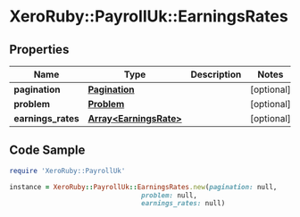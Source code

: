 # XeroRuby::PayrollUk::EarningsRates

## Properties

Name | Type | Description | Notes
------------ | ------------- | ------------- | -------------
**pagination** | [**Pagination**](Pagination.md) |  | [optional] 
**problem** | [**Problem**](Problem.md) |  | [optional] 
**earnings_rates** | [**Array&lt;EarningsRate&gt;**](EarningsRate.md) |  | [optional] 

## Code Sample

```ruby
require 'XeroRuby::PayrollUk'

instance = XeroRuby::PayrollUk::EarningsRates.new(pagination: null,
                                 problem: null,
                                 earnings_rates: null)
```



